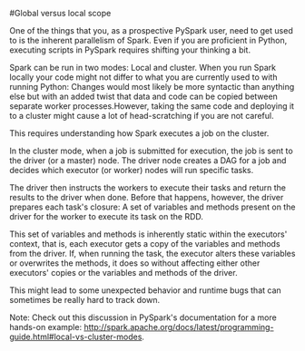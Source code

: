 #Global versus local scope




One of the things that you, as a prospective PySpark user, need to get used to is the inherent parallelism of Spark. Even if you are proficient in Python, executing scripts in PySpark requires shifting your thinking a bit.


Spark can be run in two modes: Local and cluster. When you run Spark locally your code might not differ to what you are currently used to with running Python: Changes would most likely be more syntactic than anything else but with an added twist that data and code can be copied between separate worker processes.However, taking the same code and deploying it to a cluster might cause a lot of head-scratching if you are not careful. 

This requires understanding how Spark executes a job on the cluster.

In the cluster mode, when a job is submitted for execution, the job is sent to the driver (or a master) node. The driver node creates a DAG for a job and decides which executor (or worker) nodes will run specific tasks.

The driver then instructs the workers to execute their tasks and return the results to the driver when done. Before that happens, however, the driver prepares each task's closure: A set of variables and methods present on the driver for the worker to execute its task on the RDD.

This set of variables and methods is inherently static within the executors' context, that is, each executor gets a copy of the variables and methods from the driver. If, when running the task, the executor alters these variables or overwrites the methods, it does so without affecting either other executors' copies or the variables and methods of the driver. 

This might lead to some unexpected behavior and runtime bugs that can sometimes be really hard to track down.


Note: Check out this discussion in PySpark's documentation for a more hands-on example: http://spark.apache.org/docs/latest/programming-guide.html#local-vs-cluster-modes.